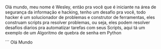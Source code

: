 Olá mundo, meu nome é Wesley, então pra você que é iniciante na área de segurança da informação e hacking, tenho um desafio pra você, todo hacker é um solucionador de problemas e construtor de ferramentas, eles construam scripts pra resolver problemas, ou seja, eles podem resolver desafios diarios pra automatizar tarefas com seus Scripts, aqui tá um exemplo de um Algoritmo de quebra de senha em Python

´´´
Olá Mundo
```
